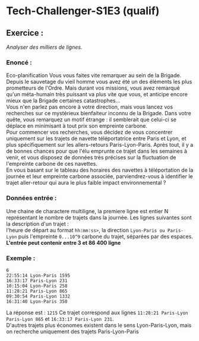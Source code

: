 # Tech-Challenger-S1E3 (qualif)
## Exercice :
*Analyser des milliers de lignes.*
### Enoncé : 
Eco-planification
Vous vous faites vite remarquer au sein de la Brigade. Depuis le sauvetage du vieil homme vous avez été un des éléments les plus prometteurs de l'Ordre. Mais durant vos missions, vous avez remarqué qu'un méta-humain très puissant va plus vite que vous, et anticipe encore mieux que la Brigade certaines catastrophes...  
Vous n'en parlez pas encore à votre direction, mais vous lancez vos recherches sur ce mystérieux bienfaiteur inconnu de la Brigade. Dans votre quête, vous remarquez un motif étrange : il semblerait que celui-ci se déplace en minimisant à tout prix son empreinte carbone.  
Pour commencer vos recherches, vous décidez de vous concentrer uniquement sur les trajets de navette téléportatrice entre Paris et Lyon, et plus spécifiquement sur les allers-retours Paris-Lyon-Paris. Après tout, il y a de bonnes chances pour que l'élu emprunte ce trajet dans les semaines à venir, et vous disposez de données très précises sur la fluctuation de l'empreinte carbone de ces navettes.  
En vous basant sur le tableau des horaires des navettes à téléportation de la journée et leur empreinte carbone associée, parviendrez-vous à identifier le trajet aller-retour qui aura le plus faible impact environnemental ?  
### Données entrée :
Une chaine de charactere multiligne, la premiere ligne est entier N représentant le nombre de trajets dans la journée. Les lignes suivantes sont la description d'un trajet :  
l'heure de départ au format ```hh:mm:ss>```, la direction ```Lyon-Paris ou Paris-Lyon``` puis l'empreinte ```0...10^9``` carbone du trajet, séparées par des espaces.  
**L'entrée peut contenir entre 3 et 86 400 ligne**
### Exemple :
``` 
6
22:55:14 Lyon-Paris 1595  
16:33:17 Paris-Lyon 231  
10:15:04 Lyon-Paris 258  
11:28:21 Paris-Lyon 865  
09:30:54 Paris-Lyon 1332  
16:31:40 Lyon-Paris 350  
```
La réponse est : ```1215``` Ce trajet correspond aux lignes ```11:28:21 Paris-Lyon Paris-Lyon 865``` et ```16:33:17 Paris-Lyon 231```.  
D'autres trajets plus économes existent dans le sens Lyon-Paris-Lyon, mais on recherche uniquement des trajets Paris-Lyon-Paris
